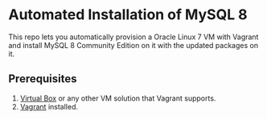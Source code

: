# Automated Installation of MySQL 8
This repo lets you automatically provision a Oracle Linux 7 VM with Vagrant and install MySQL 8 Community Edition on it with the updated packages on it.
## Prerequisites
1. [Virtual Box](https://www.virtualbox.org/) or any other VM solution that Vagrant supports.
2. [Vagrant](https://www.vagrantup.com/) installed.

